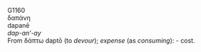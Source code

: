 <body>
  <p>G1160<br>  δαπάνη  <br> dapanē  <br><i>dap-an‘-ay </i><br>From   δάπτω    daptō   (to <i>devour</i>); <i>expense</i> (as <i>consuming</i>): - cost.<br></p>
 </body>